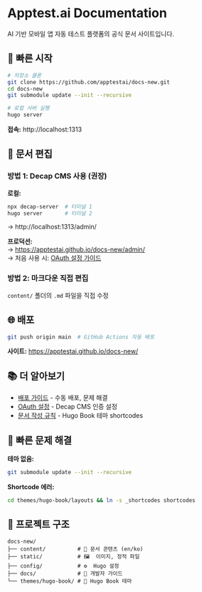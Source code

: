 # Apptest.ai Documentation

AI 기반 모바일 앱 자동 테스트 플랫폼의 공식 문서 사이트입니다.

## 🚀 빠른 시작

```bash
# 저장소 클론
git clone https://github.com/apptestai/docs-new.git
cd docs-new
git submodule update --init --recursive

# 로컬 서버 실행
hugo server
```

**접속:** http://localhost:1313

## 📝 문서 편집

### 방법 1: Decap CMS 사용 (권장)

**로컬:**
```bash
npx decap-server  # 터미널 1
hugo server       # 터미널 2
```
→ http://localhost:1313/admin/

**프로덕션:**  
→ https://apptestai.github.io/docs-new/admin/  
→ 처음 사용 시: [OAuth 설정 가이드](docs/netlify-oauth.md)

### 방법 2: 마크다운 직접 편집

`content/` 폴더의 `.md` 파일을 직접 수정

## 🌐 배포

```bash
git push origin main  # GitHub Actions 자동 배포
```

**사이트:** https://apptestai.github.io/docs-new/

## 📚 더 알아보기

- [배포 가이드](docs/deployment.md) - 수동 배포, 문제 해결
- [OAuth 설정](docs/netlify-oauth.md) - Decap CMS 인증 설정
- [문서 작성 규칙](.cursorrules) - Hugo Book 테마 shortcodes

## 🔧 빠른 문제 해결

**테마 없음:**
```bash
git submodule update --init --recursive
```

**Shortcode 에러:**
```bash
cd themes/hugo-book/layouts && ln -s _shortcodes shortcodes
```

## 📂 프로젝트 구조

```
docs-new/
├── content/          # 📄 문서 콘텐츠 (en/ko)
├── static/           # 🖼️  이미지, 정적 파일
├── config/           # ⚙️  Hugo 설정
├── docs/             # 📖 개발자 가이드
└── themes/hugo-book/ # 🎨 Hugo Book 테마
```

